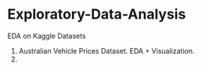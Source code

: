 # Exploratory-Data-Analysis
EDA on Kaggle Datasets

1. Australian Vehicle Prices Dataset. EDA + Visualization.
2.

  
